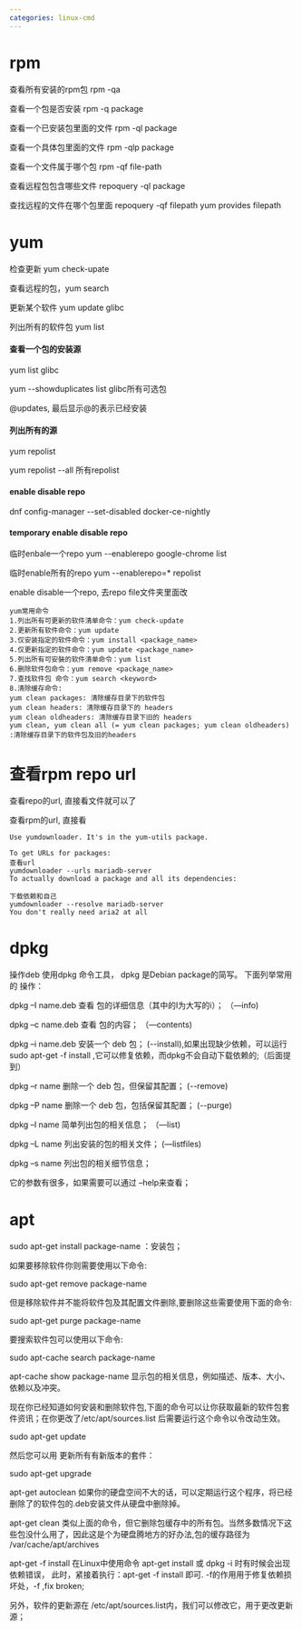 ```yaml
---
categories: linux-cmd
---
```


# rpm

查看所有安装的rpm包 rpm -qa

查看一个包是否安装 rpm -q package

查看一个已安装包里面的文件 rpm -ql package

查看一个具体包里面的文件 rpm -qlp package

查看一个文件属于哪个包 rpm -qf file-path

查看远程包包含哪些文件 repoquery -ql package

查找远程的文件在哪个包里面 repoquery -qf filepath yum provides filepath

# yum

检查更新 yum check-upate

查看远程的包，yum search

更新某个软件 yum update glibc

列出所有的软件包 yum list

#### 查看一个包的安装源

yum list glibc

yum --showduplicates list glibc所有可选包

@updates, 最后显示@的表示已经安装

#### 列出所有的源
yum repolist

yum repolist --all 所有repolist

#### enable disable repo

dnf config-manager --set-disabled docker-ce-nightly

#### temporary enable disable repo
临时enbale一个repo yum --enablerepo google-chrome list

临时enable所有的repo yum --enablerepo=* repolist

enable disable一个repo, 去repo file文件夹里面改

```
yum常用命令
1.列出所有可更新的软件清单命令：yum check-update
2.更新所有软件命令：yum update
3.仅安装指定的软件命令：yum install <package_name>
4.仅更新指定的软件命令：yum update <package_name>
5.列出所有可安裝的软件清单命令：yum list
6.删除软件包命令：yum remove <package_name>
7.查找软件包 命令：yum search <keyword>
8.清除缓存命令:
yum clean packages: 清除缓存目录下的软件包
yum clean headers: 清除缓存目录下的 headers
yum clean oldheaders: 清除缓存目录下旧的 headers
yum clean, yum clean all (= yum clean packages; yum clean oldheaders) :清除缓存目录下的软件包及旧的headers

```
# 查看rpm repo url

查看repo的url, 直接看文件就可以了

查看rpm的url, 直接看
```
Use yumdownloader. It's in the yum-utils package.

To get URLs for packages:
查看url
yumdownloader --urls mariadb-server
To actually download a package and all its dependencies:

下载依赖和自己
yumdownloader --resolve mariadb-server
You don't really need aria2 at all
```

# dpkg

操作deb 使用dpkg 命令工具， dpkg 是Debian package的简写。 下面列举常用的 操作：

dpkg –I name.deb  查看 包的详细信息（其中的I为大写的i）；  （—info)

dpkg –c name.deb  查看 包的内容；  （—contents)

dpkg –i name.deb  安装一个 deb 包；     (--install),如果出现缺少依赖，可以运行 sudo apt-get -f install ,它可以修复依赖，而dpkg不会自动下载依赖的;（后面提到）

dpkg –r name       删除一个 deb 包，但保留其配置；   (--remove)

dpkg –P name       删除一个 deb 包，包括保留其配置；    (--purge)

dpkg –l name        简单列出包的相关信息；       （—list)

dpkg –L name        列出安装的包的相关文件；     (—listfiles)

dpkg –s name       列出包的相关细节信息；

它的参数有很多，如果需要可以通过 –help来查看；

# apt

sudo apt-get install package-name  ：安装包；

如果要移除软件你则需要使用以下命令:

sudo apt-get remove package-name

但是移除软件并不能将软件包及其配置文件删除,要删除这些需要使用下面的命令:

sudo apt-get purge package-name

要搜索软件包可以使用以下命令:

sudo apt-cache search package-name

apt-cache show package-name   显示包的相关信息，例如描述、版本、大小、依赖以及冲突。

现在你已经知道如何安装和删除软件包,下面的命令可以让你获取最新的软件包套件资讯；在你更改了/etc/apt/sources.list 后需要运行这个命令以令改动生效。

sudo apt-get update

然后您可以用  更新所有有新版本的套件：

sudo apt-get upgrade

apt-get autoclean  如果你的硬盘空间不大的话，可以定期运行这个程序，将已经删除了的软件包的.deb安装文件从硬盘中删除掉。

apt-get clean      类似上面的命令，但它删除包缓存中的所有包。当然多数情况下这些包没什么用了，因此这是个为硬盘腾地方的好办法,包的缓存路径为 /var/cache/apt/archives

apt-get -f install   在Linux中使用命令 apt-get install 或 dpkg -i 时有时候会出现依赖错误， 此时，紧接着执行：apt-get -f install 即可. -f的作用用于修复依赖损坏处，-f ,fix broken;

另外，软件的更新源在 /etc/apt/sources.list内，我们可以修改它，用于更改更新源；

